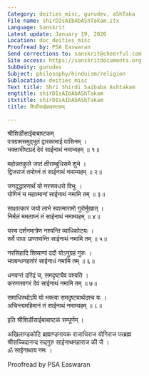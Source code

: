 ```yaml
---
Category: deities_misc, gurudev, aShTaka
File name: shirDIsAIbAbAShTakam.itx
Language: Sanskrit
Latest update: January 19, 2020
Location: doc_deities_misc
Proofread by: PSA Easwaran
Send corrections to: sanskrit@cheerful.com
Site access: https://sanskritdocuments.org
SubDeity: gurudev
Subject: philosophy/hinduism/religion
Sublocation: deities_misc
Text title: Shri Shirdi Saibaba Ashtakam
engtitle: shirDIsAIbAbAShTakam
itxtitle: shirDIsAIbAbAShTakam
title: शिर्डीसाईबाबाष्टकम्

---
```

  
 श्रीशिर्डीसाईबाबाष्टकम्   
पत्रग्रामसमुद्भूतं द्वारकामाई वासिनम् ।  
भक्ताभीष्टप्रदं देवं साईनाथं नमाम्यहम् ॥ १॥  
  
महोन्नतकुले जातं क्षीराम्बुधिसमे शुभे ।  
द्विजराजं तमोघ्नं तं साईनाथं नमाम्यहम् ॥ २॥  
  
जगदुद्धारणार्थं यो नररूपधरो विभुः ।  
योगिनं च महात्मानां साईनाथं नमामि तम् ॥ ३॥  
  
साक्षात्कारं जयो लाभे स्वात्मारामो गुरोर्मुखात् ।  
निर्मलं ममताघ्नं तं साईनाथं नमाम्यहम् ॥ ४॥  
  
यस्य दर्शनमात्रेण नश्यन्ति व्याधिकोटयः ।  
सर्वे पापाः प्राणश्यन्ति साईनाथं नमामि तम् ॥ ५॥  
  
नरसिंहादि शिष्याणां ददौ योऽनुग्रहं गुरुः ।  
भवबन्धनहर्तारं साईनाधं नमामि तम् ॥ ६॥  
  
धनवन्तं दरिद्रं च, समदृष्ट्यैव पश्यति ।  
करुणसागरं देवं साईनाथं नमामि तम् ॥ ७॥  
  
समाधिस्थोऽपि यो भक्त्या समदृष्ट्यार्थदश्च यः ।  
अचिन्त्यमहिमानं तं साईनाथं नमाम्यहम् ॥ ८॥  
  
इति श्रीशिर्डीसाईबाबाष्टकं सम्पूर्णम् ।  
  
अखिलाण्डकोटि ब्रह्माण्डनायक राजाधिराज योगिराज परब्रह्म  
श्रीसच्चिदानन्द सद्गुरु साईनाथमहाराज की जै ।  
ॐ साईनाथाय नमः ।  
  
Proofread by PSA Easwaran  
  
